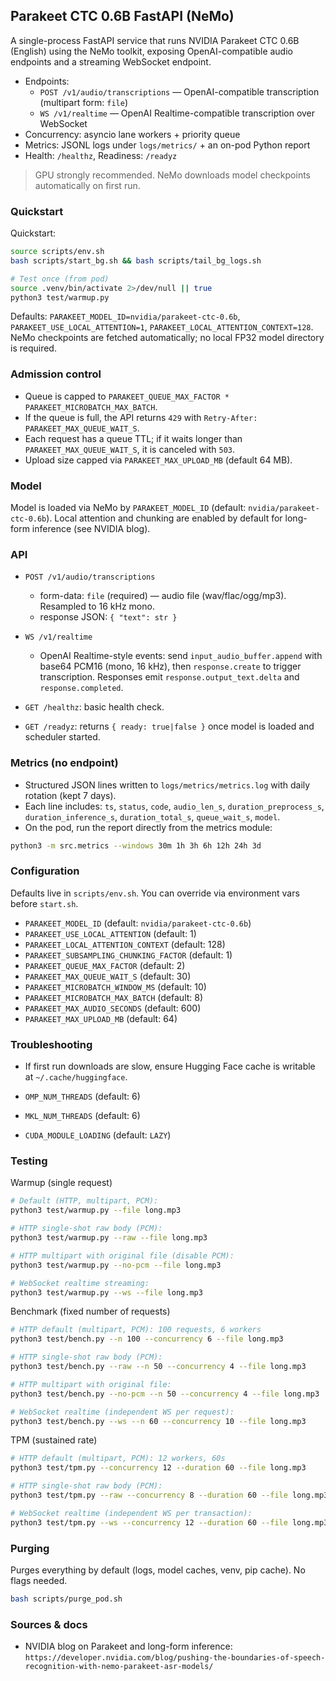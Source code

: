 ## Parakeet CTC 0.6B FastAPI (NeMo)

A single-process FastAPI service that runs NVIDIA Parakeet CTC 0.6B (English) using the NeMo toolkit, exposing OpenAI-compatible audio endpoints and a streaming WebSocket endpoint.

- Endpoints:
  - `POST /v1/audio/transcriptions` — OpenAI-compatible transcription (multipart form: `file`)
  - `WS /v1/realtime` — OpenAI Realtime-compatible transcription over WebSocket
- Concurrency: asyncio lane workers + priority queue
- Metrics: JSONL logs under `logs/metrics/` + an on-pod Python report
- Health: `/healthz`, Readiness: `/readyz`

> GPU strongly recommended. NeMo downloads model checkpoints automatically on first run.

### Quickstart

Quickstart:
```bash
source scripts/env.sh
bash scripts/start_bg.sh && bash scripts/tail_bg_logs.sh

# Test once (from pod)
source .venv/bin/activate 2>/dev/null || true
python3 test/warmup.py
```

Defaults: `PARAKEET_MODEL_ID=nvidia/parakeet-ctc-0.6b`, `PARAKEET_USE_LOCAL_ATTENTION=1`, `PARAKEET_LOCAL_ATTENTION_CONTEXT=128`.
NeMo checkpoints are fetched automatically; no local FP32 model directory is required.

### Admission control

- Queue is capped to `PARAKEET_QUEUE_MAX_FACTOR * PARAKEET_MICROBATCH_MAX_BATCH`.
- If the queue is full, the API returns `429` with `Retry-After: PARAKEET_MAX_QUEUE_WAIT_S`.
- Each request has a queue TTL; if it waits longer than `PARAKEET_MAX_QUEUE_WAIT_S`, it is canceled with `503`.
- Upload size capped via `PARAKEET_MAX_UPLOAD_MB` (default 64 MB).

### Model

Model is loaded via NeMo by `PARAKEET_MODEL_ID` (default: `nvidia/parakeet-ctc-0.6b`).
Local attention and chunking are enabled by default for long-form inference (see NVIDIA blog).

### API

- `POST /v1/audio/transcriptions`
  - form-data: `file` (required) — audio file (wav/flac/ogg/mp3). Resampled to 16 kHz mono.
  - response JSON: `{ "text": str }`

- `WS /v1/realtime`
  - OpenAI Realtime-style events: send `input_audio_buffer.append` with base64 PCM16 (mono, 16 kHz),
    then `response.create` to trigger transcription. Responses emit `response.output_text.delta` and `response.completed`.

- `GET /healthz`: basic health check.
- `GET /readyz`: returns `{ ready: true|false }` once model is loaded and scheduler started.

### Metrics (no endpoint)

- Structured JSON lines written to `logs/metrics/metrics.log` with daily rotation (kept 7 days).
- Each line includes: `ts`, `status`, `code`, `audio_len_s`, `duration_preprocess_s`, `duration_inference_s`, `duration_total_s`, `queue_wait_s`, `model`.
- On the pod, run the report directly from the metrics module:

```bash
python3 -m src.metrics --windows 30m 1h 3h 6h 12h 24h 3d
```

### Configuration

Defaults live in `scripts/env.sh`. You can override via environment vars before `start.sh`.

- `PARAKEET_MODEL_ID` (default: `nvidia/parakeet-ctc-0.6b`)
- `PARAKEET_USE_LOCAL_ATTENTION` (default: 1)
- `PARAKEET_LOCAL_ATTENTION_CONTEXT` (default: 128)
- `PARAKEET_SUBSAMPLING_CHUNKING_FACTOR` (default: 1)
- `PARAKEET_QUEUE_MAX_FACTOR` (default: 2)
- `PARAKEET_MAX_QUEUE_WAIT_S` (default: 30)
- `PARAKEET_MICROBATCH_WINDOW_MS` (default: 10)
- `PARAKEET_MICROBATCH_MAX_BATCH` (default: 8)
- `PARAKEET_MAX_AUDIO_SECONDS` (default: 600)
- `PARAKEET_MAX_UPLOAD_MB` (default: 64)
 
### Troubleshooting

- If first run downloads are slow, ensure Hugging Face cache is writable at `~/.cache/huggingface`.

 
- `OMP_NUM_THREADS` (default: 6)
- `MKL_NUM_THREADS` (default: 6)
- `CUDA_MODULE_LOADING` (default: `LAZY`)

### Testing

Warmup (single request)
```bash
# Default (HTTP, multipart, PCM):
python3 test/warmup.py --file long.mp3

# HTTP single-shot raw body (PCM):
python3 test/warmup.py --raw --file long.mp3

# HTTP multipart with original file (disable PCM):
python3 test/warmup.py --no-pcm --file long.mp3

# WebSocket realtime streaming:
python3 test/warmup.py --ws --file long.mp3
```

Benchmark (fixed number of requests)
```bash
# HTTP default (multipart, PCM): 100 requests, 6 workers
python3 test/bench.py --n 100 --concurrency 6 --file long.mp3

# HTTP single-shot raw body (PCM):
python3 test/bench.py --raw --n 50 --concurrency 4 --file long.mp3

# HTTP multipart with original file:
python3 test/bench.py --no-pcm --n 50 --concurrency 4 --file long.mp3

# WebSocket realtime (independent WS per request):
python3 test/bench.py --ws --n 60 --concurrency 10 --file long.mp3
```

TPM (sustained rate)
```bash
# HTTP default (multipart, PCM): 12 workers, 60s
python3 test/tpm.py --concurrency 12 --duration 60 --file long.mp3

# HTTP single-shot raw body (PCM):
python3 test/tpm.py --raw --concurrency 8 --duration 60 --file long.mp3

# WebSocket realtime (independent WS per transaction):
python3 test/tpm.py --ws --concurrency 12 --duration 60 --file long.mp3
```

### Purging

Purges everything by default (logs, model caches, venv, pip cache). No flags needed.

```bash
bash scripts/purge_pod.sh
```

### Sources & docs

- NVIDIA blog on Parakeet and long-form inference: `https://developer.nvidia.com/blog/pushing-the-boundaries-of-speech-recognition-with-nemo-parakeet-asr-models/`
